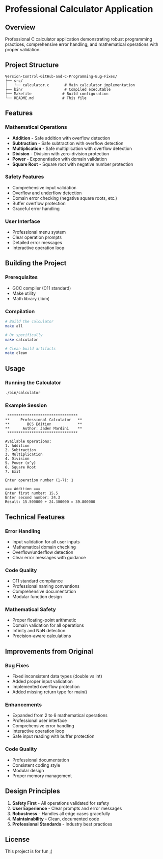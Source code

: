 # Professional Calculator Application

## Overview

Professional C calculator application demonstrating robust programming practices, comprehensive error handling, and mathematical operations with proper validation.

## Project Structure

```
Version-Control-GitHub-and-C-Programming-Bug-Fixes/
├── src/
│   └── calculator.c       # Main calculator implementation
├── bin/                   # Compiled executable
├── Makefile              # Build configuration
└── README.md             # This file
```

## Features

### Mathematical Operations
- **Addition** - Safe addition with overflow detection
- **Subtraction** - Safe subtraction with overflow detection  
- **Multiplication** - Safe multiplication with overflow detection
- **Division** - Division with zero-division protection
- **Power** - Exponentiation with domain validation
- **Square Root** - Square root with negative number protection

### Safety Features
- Comprehensive input validation
- Overflow and underflow detection
- Domain error checking (negative square roots, etc.)
- Buffer overflow protection
- Graceful error handling

### User Interface
- Professional menu system
- Clear operation prompts
- Detailed error messages
- Interactive operation loop

## Building the Project

### Prerequisites
- GCC compiler (C11 standard)
- Make utility
- Math library (libm)

### Compilation
```bash
# Build the calculator
make all

# Or specifically
make calculator

# Clean build artifacts
make clean
```

## Usage

### Running the Calculator
```bash
./bin/calculator
```

### Example Session
```
 ********************************
**     Professional Calculator   **
**        BCS Edition            **
**      Author: Jaden Mardini    **
 ********************************

Available Operations:
1. Addition
2. Subtraction
3. Multiplication
4. Division
5. Power (x^y)
6. Square Root
7. Exit

Enter operation number (1-7): 1

=== Addition ===
Enter first number: 15.5
Enter second number: 24.3
Result: 15.500000 + 24.300000 = 39.800000
```

## Technical Features

### Error Handling
- Input validation for all user inputs
- Mathematical domain checking
- Overflow/underflow detection
- Clear error messages with guidance

### Code Quality
- C11 standard compliance
- Professional naming conventions
- Comprehensive documentation
- Modular function design

### Mathematical Safety
- Proper floating-point arithmetic
- Domain validation for all operations
- Infinity and NaN detection
- Precision-aware calculations

## Improvements from Original

### Bug Fixes
- Fixed inconsistent data types (double vs int)
- Added proper input validation
- Implemented overflow protection
- Added missing return type for main()

### Enhancements
- Expanded from 2 to 6 mathematical operations
- Professional user interface
- Comprehensive error handling
- Interactive operation loop
- Safe input reading with buffer protection

### Code Quality
- Professional documentation
- Consistent coding style
- Modular design
- Proper memory management

## Design Principles

1. **Safety First** - All operations validated for safety
2. **User Experience** - Clear prompts and error messages
3. **Robustness** - Handles all edge cases gracefully
4. **Maintainability** - Clean, documented code
5. **Professional Standards** - Industry best practices

## License

This project is for fun ;)
